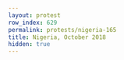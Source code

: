 ```yaml
---
layout: protest
row_index: 629
permalink: protests/nigeria-165
title: Nigeria, October 2018
hidden: true
---
```

